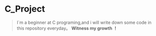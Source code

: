 # C_Project

> I`m a beginner at C programing,and i will write down some code in this repository everyday。
**Witness my growth ！**
